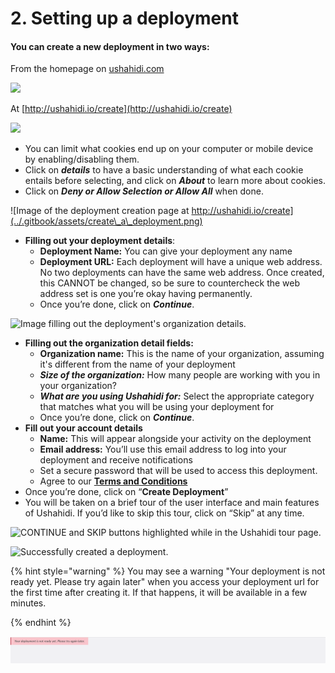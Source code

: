 # 2. Setting up a deployment

#### You can create a new deployment in two ways:

From the homepage on [ushahidi.com](https://ushahidi.com)

![](https://lh6.googleusercontent.com/42Wo-QY8mOia4RVO4c7aJKEybfUg-\_zz2vA-s-SIG2kwgFjPRRQOV7an95Ohh5FtAIYwdLQQIGohYcusJYhlbL5HxMSq-Qnhtaya9-KLbj\_3QKuhymVxJbg2AtE7KF04Hi4xxCohTWKKtrDY8Q)

At [http://ushahidi.io/create](http://ushahidi.io/create)

![](../.gitbook/assets/Create\_new\_deployment\_\_\_Ushahidi.png)

* You can limit what cookies end up on your computer or mobile device by enabling/disabling them.&#x20;
* Click on _**details**_ to have a basic understanding of what each cookie entails before selecting, and click on _**About**_ to learn more about cookies.
* Click on _**Deny or Allow Selection or Allow All**_ when done.

![Image of the deployment creation page at http://ushahidi.io/create](../.gitbook/assets/create\_a\_deployment.png)

* **Filling out your deployment details**:
  * **Deployment Name:** You can give your deployment any name
  * **Deployment URL:** Each deployment will have a unique web address. No two deployments can have the same web address. Once created, this CANNOT be changed, so be sure to countercheck the web address set is one you’re okay having permanently.
  * Once you’re done, click on _**Continue**_.

![Image filling out the deployment's organization details.](../.gitbook/assets/org\_details.png)

* **Filling out the organization detail fields:**
  * **Organization name:** This is the name of your organization, assuming it's different from the name of your deployment
  * _**Size of the organization:**_ How many people are working with you in your organization?
  * _**What are you using Ushahidi for:**_ Select the appropriate category that matches what you will be using your deployment for
  * Once you’re done, click on _**Continue**_.
* **Fill out your account details**
  * **Name:** This will appear alongside your activity on the deployment
  * **Email address:** You’ll use this email address to log into your deployment and receive notifications
  * Set a secure password that will be used to access this deployment.
  * Agree to our [**Terms and Conditions**](https://www.ushahidi.com/terms-of-service)
* Once you’re done, click on “**Create Deployment**”
* You will be taken on a brief tour of the user interface and main features of Ushahidi. If you’d like to skip this tour, click on “Skip” at any time.

![CONTINUE and SKIP buttons highlighted while in the Ushahidi tour page.](../.gitbook/assets/tour-\_skip\_jpg.jpeg)



![Successfully created a deployment.](https://lh6.googleusercontent.com/3CvJJ3BPGy9UN6a0pytk37ho34m0iS02mA8itJP6GJasil6V2PiAiw2EstvfNxefQ3cLU1QT7RAusMctCyg-TPYsQ5qTBCT4hwUFJ\_0c7S9e41b1Od3FrLhcfg3UokjJCoZU0-B5)

{% hint style="warning" %}
You may see a warning "Your deployment is not ready yet. Please try again later" when you access your deployment url for the first time after creating it. If that happens, it will be available in a few minutes.


{% endhint %}

![Error message when a deployment is not yet ready to be used after creation.](<../.gitbook/assets/Screen Shot 2019-08-29 at 14.46.23.png>)
